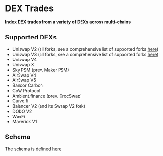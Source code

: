 # DEX Trades

**Index DEX trades from a variety of DEXs across multi-chains**

## Supported DEXs

- Uniswap V2 (all forks, see a comprehensive list of supported forks [here](./listeners/src/UniswapV2.sol))
- Uniswap V3 (all forks, see a comprehensive list of supported forks [here](./listeners/src/UniswapV3.sol))
- Uniswap V4
- Uniswap X
- Sky PSM (prev. Maker PSM)
- AirSwap V4
- AirSwap V5
- Bancor Carbon
- CoW Protocol
- Ambient.finance (prev. CrocSwap)
- Curve.fi
- Balancer V2 (and its Swaap V2 fork)
- DODO V2
- WooFi
- Maverick V1

## Schema

The schema is defined [here](./listeners/src/types/DexTrades.sol)
